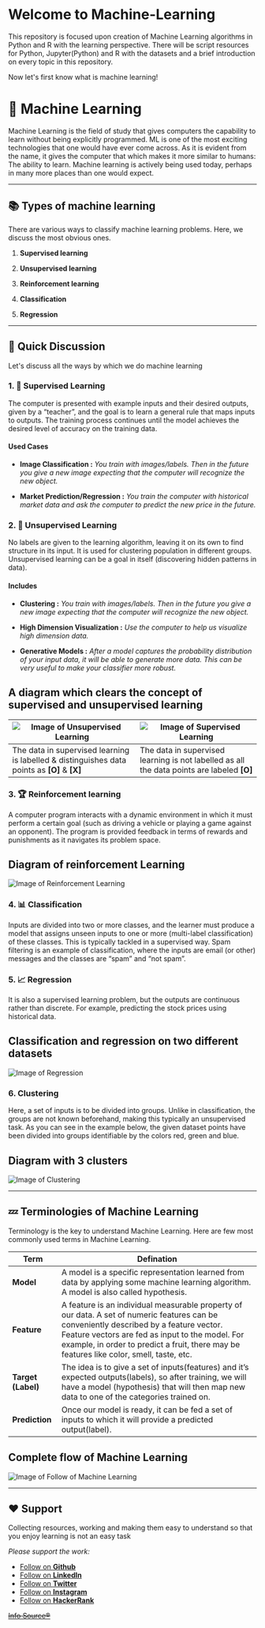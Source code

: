 # Welcome to Machine-Learning
This repository is focused upon creation of Machine Learning algorithms in Python and R with the learning perspective. There will be script resources for Python, Jupyter(Python) and R with the datasets and a brief introduction on every topic in this repository.

Now let's first know what is machine learning!

# **🧠 Machine Learning**
Machine Learning is the field of study that gives computers the capability to learn without being explicitly programmed. ML is one of the most exciting technologies that one would have ever come across. As it is evident from the name, it gives the computer that which makes it more similar to humans: The ability to learn. Machine learning is actively being used today, perhaps in many more places than one would expect.

***

## **📚 Types of machine learning**
There are various ways to classify machine learning problems. Here, we discuss the most obvious ones.

1. **Supervised learning**

2. **Unsupervised learning**

3. **Reinforcement learning**

4. **Classification**

5. **Regression**

***

## **🚀 Quick Discussion**
Let's discuss all the ways by which we do machine learning

### **1. 🧐 Supervised Learning**
 The computer is presented with example inputs and their desired outputs, given by a “teacher”, and the goal is to learn a general rule that maps inputs to outputs. The training process continues until the model achieves the desired level of accuracy on the training data.

 #### **Used Cases**
 - **Image Classification :** *You train with images/labels. Then in the future you give a new image expecting that the computer will recognize the new object.*

 - **Market Prediction/Regression :** *You train the computer with historical market data and ask the computer to predict the new price in the future.*

### **2. 🤹 Unsupervised Learning**
No labels are given to the learning algorithm, leaving it on its own to find structure in its input. It is used for clustering population in different groups. Unsupervised learning can be a goal in itself (discovering hidden patterns in data).

#### **Includes**
- **Clustering :** *You train with images/labels. Then in the future you give a new image expecting that the computer will recognize the new object.*

- **High Dimension Visualization :** *Use the computer to help us visualize high dimension data.*

- **Generative Models :** *After a model captures the probability distribution of your input data, it will be able to generate more data. This can be very useful to make your classifier more robust.*

A diagram which clears the concept of supervised and unsupervised learning
--
![ Image of Unsupervised Learning ](assets/img/supervised_learning.png) | ![ Image of Supervised Learning ](assets/img/unsupervised_learning.png)
------------------- | ---------------------
The data in supervised learning is labelled & distinguishes data points as **[O]** & **[X]** | The data in supervised learning is not labelled as all the data points are labeled **[O]**

### **3. 🏆 Reinforcement learning**
A computer program interacts with a dynamic environment in which it must perform a certain goal (such as driving a vehicle or playing a game against an opponent). The program is provided feedback in terms of rewards and punishments as it navigates its problem space.

Diagram of reinforcement Learning
--
![ Image of Reinforcement Learning ](assets/img/reinforcement_learning.png)

### **4. 📊 Classification**
Inputs are divided into two or more classes, and the learner must produce a model that assigns unseen inputs to one or more (multi-label classification) of these classes. This is typically tackled in a supervised way. Spam filtering is an example of classification, where the inputs are email (or other) messages and the classes are “spam” and “not spam”.


### **5. 📈 Regression**
It is also a supervised learning problem, but the outputs are continuous rather than discrete. For example, predicting the stock prices using historical data.

 Classification and regression on two different datasets
--
  ![ Image of Regression ](assets/img/classification_regression.png)

### **6. Clustering**
Here, a set of inputs is to be divided into groups. Unlike in classification, the groups are not known beforehand, making this typically an unsupervised task.
As you can see in the example below, the given dataset points have been divided into groups identifiable by the colors red, green and blue.

Diagram with 3 clusters
--
![ Image of Clustering ](assets/img/clustering.png)

***

## **💤 Terminologies of Machine Learning**

Terminology is the key to understand Machine Learning. Here are few most commonly used terms in Machine Learning.

Term | Defination
-----|-----------
**Model** | A model is a specific representation learned from data by applying some machine learning algorithm. A model is also called hypothesis.
**Feature** | A feature is an individual measurable property of our data. A set of numeric features can be conveniently described by a feature vector. Feature vectors are fed as input to the model. For example, in order to predict a fruit, there may be features like color, smell, taste, etc.
**Target (Label)** | The idea is to give a set of inputs(features) and it’s expected outputs(labels), so after training, we will have a model (hypothesis) that will then map new data to one of the categories trained on.
**Prediction** | Once our model is ready, it can be fed a set of inputs to which it will provide a predicted output(label).

Complete flow of Machine Learning
--
![ Image of Follow of Machine Learning ](assets/img/training.png)

***
## **❤ Support**
Collecting resources, working and making them easy to understand so that you enjoy learning is not an easy task

*Please support the work:*
 - [Follow on **Github**](https://github.com/amannirala13)
 - [Follow on **LinkedIn**](https://www.linkedin.com/in/amannirala13/)
 - [Follow on **Twitter**](https://twitter.com/AmanNirala13)
 - [Follow on **Instagram**](https://www.instagram.com/amannirala13/)
 - [Follow on **HackerRank**](https://www.hackerrank.com/amannirala13)

[~~Info Source®~~](https://www.geeksforgeeks.org/getting-started-machine-learning/)
